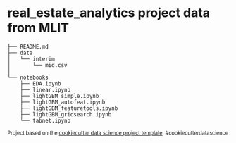 real_estate_analytics project
data from MLIT
==============================

    ├── README.md
    ├── data
    │   └── interim
    │       └── mid.csv
    │
    └── notebooks
        ├── EDA.ipynb
        ├── linear.ipynb
        ├── lightGBM_simple.ipynb
        ├── lightGBM_autofeat.ipynb
        ├── lightGBM_featuretools.ipynb
        ├── lightGBM_gridsearch.ipynb
        └── tabnet.ipynb


<p><small>Project based on the <a target="_blank" href="https://drivendata.github.io/cookiecutter-data-science/">cookiecutter data science project template</a>. #cookiecutterdatascience</small></p>
